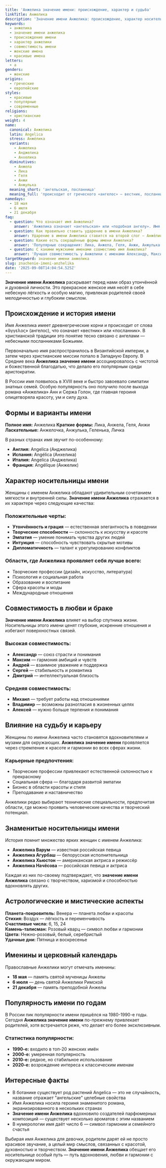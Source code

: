 ```yaml
---
title: 'Анжелика значение имени: происхождение, характер и судьба'
linkTitle: Анжелика
description: 'Значение имени Анжелика: происхождение, характер носительницы, совместимость. Узнайте всё о красивом женском имени Анжелика и его влиянии на судьбу.'
keywords:
  - анжелика
  - значение имени анжелика
  - происхождение имени
  - характер анжелики
  - совместимость имени
  - женские имена
  - красивые имена
letters:
  - а
genders:
  - женские
origins:
  - греческие
  - европейские
styles:
  - красивые
  - популярные
  - современные
religions:
  - христианские
weight: 4
name:
  canonical: Анжелика
  latin: Angelica
  stress: Анже́лика
  variants:
    - Анжелика
    - Анджелика
    - Анхелика
  diminutives:
    - Анжела
    - Лика
    - Геля
    - Анжи
    - Анжулька
  meaning_short: 'ангельская, посланница'
  meaning_full: 'происходит от греческого «ангелос» — вестник, посланник, что означает «ангельская», «подобная ангелу»'
namedays:
  - 18 мая
  - 6 июля
  - 21 декабря
faq:
  - question: Что означает имя Анжелика?
    answer: 'Анжелика означает «ангельская» или «подобная ангелу». Имя происходит от греческого слова «ангелос», что переводится как «вестник» или «посланник».'
  - question: Как правильно ставить ударение в имени Анжелика?
    answer: Ударение в имени Анжелика ставится на второй слог — Анже́лика.
  - question: Какие есть сокращённые формы имени Анжелика?
    answer: 'Популярные сокращения: Лика, Анжела, Геля, Анжи, Анжулька. Каждая форма имеет свой особый оттенок нежности.'
  - question: С какими мужскими именами совместимо имя Анжелика?
    answer: 'Лучшая совместимость у Анжелики с именами Александр, Максим, Андрей, Сергей, Дмитрий — эти союзы обещают гармоничные отношения.'
targetKeyword: значение имени анжелика
slug: znachenie-imeni-anzhelika
date: '2025-09-08T14:04:54.525Z'
---
```


**Значение имени Анжелика** раскрывает перед нами образ утончённой и духовной личности. Это прекрасное женское имя несёт в себе небесную лёгкость и особую магию, привлекая родителей своей мелодичностью и глубоким смыслом.

## Происхождение и история имени

Имя Анжелика имеет древнегреческие корни и происходит от слова «ἄγγελος» (ангелос), что означает «вестник» или «посланник». В христианской традиции это понятие тесно связано с ангелами — небесными посланниками Божьими.

Первоначально имя распространилось в Византийской империи, а затем через христианские миссии попало в Западную Европу. В Средние века **Анжелика значение имени** ассоциировалось с чистотой и божественной благодатью, что делало его популярным среди аристократии.

В России имя появилось в XVIII веке и быстро завоевало симпатии знатных семей. Особую популярность оно получило после выхода романа «Анжелика» Анн и Сержа Голон, где главная героиня олицетворяла красоту, ум и силу духа.

## Формы и варианты имени

**Полное имя:** Анжелика
**Краткие формы:** Лика, Анжела, Геля, Анжи
**Ласкательные:** Анжелочка, Анжулька, Геленька, Личка

В разных странах имя звучит по-особенному:

- **Англия:** Angelica (Анджелика)
- **Испания:** Angélica (Анхелика)
- **Италия:** Angelica (Анджелика)
- **Франция:** Angélique (Анжелик)

## Характер носительницы имени

Женщины с именем Анжелика обладают удивительным сочетанием мягкости и внутренней силы. **Значение имени Анжелика** отражается в их характере через следующие качества:

### Положительные черты:

- **Утончённость и грация** — естественная элегантность в поведении
- **Творческие способности** — склонность к искусству и красоте
- **Эмпатия** — умение понимать чувства других людей
- **Интуиция** — способность чувствовать скрытые мотивы
- **Дипломатичность** — талант к урегулированию конфликтов

### Области, где Анжелика проявляет себя лучше всего:

- Творческие профессии (дизайн, искусство, литература)
- Психология и социальная работа
- Образование и воспитание
- Сфера красоты и моды
- Международные отношения

## Совместимость в любви и браке

**Значение имени Анжелика** влияет на выбор спутника жизни. Носительницы этого имени ценят глубокие, искренние отношения и избегают поверхностных связей.

### Высокая совместимость:

- **Александр** — союз страсти и понимания
- **Максим** — гармония амбиций и чувств
- **Андрей** — взаимное уважение и поддержка
- **Сергей** — стабильность и романтика
- **Дмитрий** — интеллектуальная близость

### Средняя совместимость:

- **Михаил** — требует работы над отношениями
- **Владимир** — возможны разногласия в жизненных целях
- **Алексей** — нужно больше терпения и понимания

## Влияние на судьбу и карьеру

Женщины по имени Анжелика часто становятся вдохновителями и музами для окружающих. **Анжелика значение имени** проявляется через стремление к красоте и гармонии во всех сферах жизни.

### Карьерные предпочтения:

- Творческие профессии привлекают естественной склонностью к прекрасному
- Социальная сфера — благодаря развитой эмпатии
- Бизнес в области красоты и стиля
- Преподавание и наставничество

Анжелики редко выбирают технические специальности, предпочитая области, где можно проявить человеческие качества и творческий потенциал.

## Знаменитые носительницы имени

История помнит множество ярких женщин с именем Анжелика:

- **Анжелика Варум** — известная российская певица
- **Анжелика Агурбаш** — белорусская исполнительница
- **Анжелика Хьюстон** — американская актриса и режиссёр
- **Анжелика Начёсова** — российская певица и актриса

Каждая из них по-своему подтверждает, что **значение имени Анжелика** связано с творчеством, харизмой и способностью вдохновлять других.

## Астрологические и мистические аспекты

**Планета-покровитель:** Венера — планета любви и красоты  
**Стихия:** Воздух — лёгкость и переменчивость  
**Счастливые числа:** 6, 15, 24  
**Камень-талисман:** Розовый кварц — символ любви и гармонии  
**Цвета:** Нежно-розовый, белый, серебристый  
**Удачные дни:** Пятница и воскресенье

## Именины и церковный календарь

Православные Анжелики могут отмечать именины:

- **18 мая** — память святой мученицы Анжелы
- **6 июля** — день святой Анжелики Римской
- **21 декабря** — память преподобной Анжелы

## Популярность имени по годам

В России пик популярности имени пришёлся на 1980-1990-е годы. Сегодня **Анжелика значение имени** по-прежнему привлекает родителей, хотя встречается реже, что делает его более эксклюзивным.

### Статистика популярности:

- **1990-е:** входило в топ-20 женских имён
- **2000-е:** умеренная популярность
- **2010-е:** редкое, но стабильное использование
- **2020-е:** возрождение интереса к классическим именам

## Интересные факты

- В ботанике существует род растений Angelica — это не случайность, название отражает "ангельские" целебные свойства
- Имя Анжелика носила героиня знаменитого романа, экранизированного в нескольких странах
- **Значение имени Анжелика** вдохновило создателей парфюмерных композиций — существует несколько ароматов с этим названием
- В нумерологии имя даёт число 6 — символ гармонии и семейного счастья

Выбирая имя Анжелика для девочки, родители дарят ей не просто красивое звучание, а целый мир смыслов, связанных с красотой, духовностью и творчеством. **Значение имени Анжелика** обещает его носительнице особый путь — путь вдохновения, любви и гармонии с окружающим миром.
